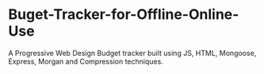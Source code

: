 # Buget-Tracker-for-Offline-Online-Use
A Progressive Web Design Budget tracker built using JS, HTML, Mongoose, Express, Morgan and Compression techniques.
